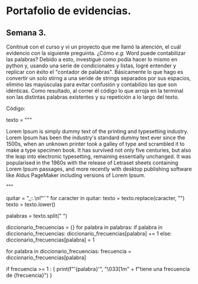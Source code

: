# Portafolio de evidencias.

## Semana 3.

Conitnué con el curso y vi un proyecto que me llamó la atención, el cuál evidencio con la siguiente preguinta. ¿Cómo *e.g.* Word puede contabilizar las palabras?
Debido a esto, investigué como podía hacer lo mismo en python y, usando una serie de condicionales y listas, logré entender y replicar con éxito el "contador de palabras".
Básicamente lo que hago es convertir un solo stirng a una seride de strings separados por sus espacios, elimino las mayúsculas para evitar confusión y contabilizo las que son idénticas.
Como resultado, al correr él código lo que arroja en la terminal son las distintas palabras existentes y su repetición a lo largo del texto.

Código:

texto = """​

Lorem Ipsum is simply dummy text of the printing and typesetting industry. Lorem Ipsum has been the industry's standard dummy text ever since the 1500s, when an unknown printer took a galley of type and scrambled it to make a type specimen book. It has survived not only five centuries, but also the leap into electronic typesetting, remaining essentially unchanged. It was popularised in the 1960s with the release of Letraset sheets containing Lorem Ipsum passages, and more recently with desktop publishing software like Aldus PageMaker including versions of Lorem Ipsum.

"""

quitar = ",;:.\n!\"'`"
for caracter in quitar:
 texto = texto.replace(caracter,
  "") 
texto = texto.lower()

palabras = texto.split(" ")

diccionario_frecuencias = {}
for palabra in palabras:
 if palabra in diccionario_frecuencias:
  diccionario_frecuencias[palabra] += 1
 else:
  diccionario_frecuencias[palabra] = 1

for palabra in diccionario_frecuencias:
 frecuencia = diccionario_frecuencias[palabra]

 if frecuencia >= 1 : {
      print(f"'{palabra}'", "\033[1m" + f"tiene una frecuencia de {frecuencia}")
 }
